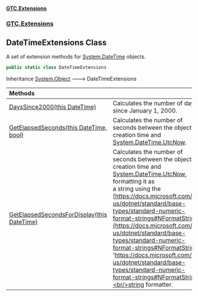 #### [GTC.Extensions](GTCExtensions.md 'GTC Extensions')
### [GTC.Extensions](GTCExtensions.md#GTC.Extensions 'GTC.Extensions')

## DateTimeExtensions Class

A set of extension methods for [System.DateTime](https://docs.microsoft.com/en-us/dotnet/api/System.DateTime 'System.DateTime') objects.

```csharp
public static class DateTimeExtensions
```

Inheritance [System.Object](https://docs.microsoft.com/en-us/dotnet/api/System.Object 'System.Object') &#129106; DateTimeExtensions

| Methods | |
| :--- | :--- |
| [DaysSince2000(this DateTime)](DateTimeExtensions.DaysSince2000(thisDateTime).md 'GTC.Extensions.DateTimeExtensions.DaysSince2000(this System.DateTime)') | Calculates the number of days since January 1, 2000. |
| [GetElapsedSeconds(this DateTime, bool)](DateTimeExtensions.GetElapsedSeconds(thisDateTime,bool).md 'GTC.Extensions.DateTimeExtensions.GetElapsedSeconds(this System.DateTime, bool)') | Calculates the number of seconds between the object's creation time and [System.DateTime.UtcNow](https://docs.microsoft.com/en-us/dotnet/api/System.DateTime.UtcNow 'System.DateTime.UtcNow'). |
| [GetElapsedSecondsForDisplay(this DateTime)](DateTimeExtensions.GetElapsedSecondsForDisplay(thisDateTime).md 'GTC.Extensions.DateTimeExtensions.GetElapsedSecondsForDisplay(this System.DateTime)') | Calculates the number of seconds between the object's creation time and [System.DateTime.UtcNow](https://docs.microsoft.com/en-us/dotnet/api/System.DateTime.UtcNow 'System.DateTime.UtcNow'), formatting it as<br/>a string using the [https://docs.microsoft.com/en-us/dotnet/standard/base-types/standard-numeric-format-strings#NFormatString](https://docs.microsoft.com/en-us/dotnet/standard/base-types/standard-numeric-format-strings#NFormatString 'https://docs.microsoft.com/en-us/dotnet/standard/base-types/standard-numeric-format-strings#NFormatString')<br/>string formatter. |
